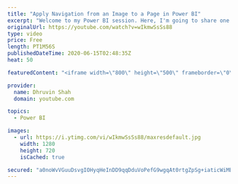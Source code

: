 ```yaml
---
title: "Apply Navigation from an Image to a Page in Power BI"
excerpt: "Welcome to my Power BI session. Here, I'm going to share one of the important Tip of Power BI Desktop.  Now, we can apply a navigation link to the Image Icon as well in Power BI Desktop.  Earlier we did not have a functionality to set Navigation link on Images or Shapes in Power BI. With the May 2020"
originalUrl: https://youtube.com/watch?v=wIkmwSsSs88
type: video
price: Free
length: PT1M56S
publishedDateTime: 2020-06-15T02:48:35Z
heat: 50

featuredContent: "<iframe width=\"800\" height=\"500\" frameborder=\"0\" src=\"https://www.youtube.com/embed/wIkmwSsSs88\" allow=\"accelerometer; autoplay; encrypted-media; gyroscope; picture-in-picture\" allowfullscreen></iframe>"

provider:
  name: Dhruvin Shah
  domain: youtube.com

topics:
  - Power BI

images:
  - url: https://i.ytimg.com/vi/wIkmwSsSs88/maxresdefault.jpg
    width: 1280
    height: 720
    isCached: true

secured: "a0noWvVGuuDsvgIOHyqHeInDD9qqDduVoPefG9wgqAt0rtgZpSg+iaticWiMBZx2GLpAK5RJlIPI+yp2Ba+tjk1euvmUoXDMvmv1PTiYY+jMJbVuGe95kEHlZHcQNald6NOs/sLiH3bBCXk/YN6jJ60g4X+VPnx5JlYRc9xA32p8HhimjCXbFkX0y6JBXDSr6KINEpxJ0jzsYEMXpDc2NyuDs3Ya99sp+BnVWVa0y+2whycwTCqUoS6iydmqRSFd9V8nLt27A6JUTQNrZqJhXEUspDLb4jG3phLz2hMJzowyZZ+h+UcEII0x2tKOLKTvoP3mZnDUJcXswiyCbEJekyHEuxhFfiz6ZYnVuCxkwuR8Nklf4JGonvVRUe0ZGV9bEUOxTsbOjQjdqn42xJckIL5JRWtfhkIsYzsQFp5irbo=;hKzUEnpIhqGGML2Vs1k5ng=="
---
```



